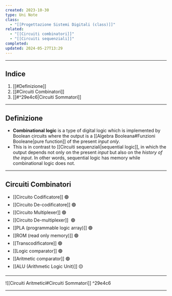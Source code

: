 ```yaml
---
created: 2023-10-30
type: Uni Note
class:
  - "[[Progettazione Sistemi Digitali (class)]]"
related:
  - "[[Circuiti combinatori]]"
  - "[[Circuiti sequenziali]]"
completed: 
updated: 2024-05-27T13:29
---
```

---
## Indice
1. [[#Definizione]]
2. [[#Circuiti Combinatori]]
3. [[#^29e4c6|Circuiti Sommatori]]

---
## Definizione
- **Combinational logic** is a type of digital logic which is implemented by Boolean circuits where the output is a [[Algebra Booleana#Funzioni Booleane|pure function]] of the present *input only*. 
- This is in contrast to [[Circuiti sequenziali|sequential logic]], in which the output depends not only on the present *input* but also on the *history of the input*. In other words, sequential logic has memory while combinational logic does not.

---
## Circuiti Combinatori 

- [[Circuito Codificatore]] 🟢
- [[Circuito De-codificatore]] 🟢
- [[Circuito Multiplexer]] 🟢
- [[Circuito De-multiplexer]]  🟢
- [[PLA (programmable logic array)]] 🟢
- [[ROM (read only memory)]] 🟢
- [[Transcodificatore]] 🟢
- [[Logic comparator]] 🟢
- [[Aritmetic comparator]] 🟢
- [[ALU (Arithmetic Logic Unit)]] 🟡

---
![[Circuiti Aritmetici#Circuiti Sommatori]] ^29e4c6

---